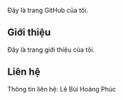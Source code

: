 Đây là trang GitHub của tôi.
## Giới thiệu
Đây là trang giới thiệu của tôi.
## Liên hệ
Thông tin liên hệ: Lê Bùi Hoàng Phúc

